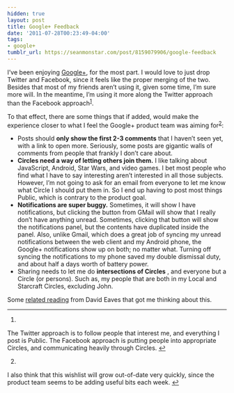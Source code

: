 ```yaml
---
hidden: true
layout: post
title: Google+ Feedback
date: '2011-07-28T00:23:49-04:00'
tags:
- google+
tumblr_url: https://seanmonstar.com/post/8159079906/google-feedback
---
```

I’ve been enjoying [Google+](http://seanmonstar.com/+), for the most part. I would love to just drop Twitter and Facebook, since it feels like the proper merging of the two. Besides that most of my friends aren’t using it, given some time, I’m sure more will. In the meantime, I’m using it more along the Twitter approach than the Facebook approach<sup id="fnref:1"><a href="#fn:1" class="footnote-ref" role="doc-noteref">1</a></sup>.

To that effect, there are some things that if added, would make the experience closer to what I feel the Google+ product team was aiming for<sup id="fnref:2"><a href="#fn:2" class="footnote-ref" role="doc-noteref">2</a></sup>:

- Posts should **only show the first 2-3 comments** that I haven’t seen yet, with a link to open more. Seriously, some posts are gigantic walls of comments from people that frankly I don’t care about.
- **Circles need a way of letting others join them.** I like talking about JavaScript, Android, Star Wars, and video games. I bet most people who find what I have to say interesting aren’t interested in all those subjects. However, I’m not going to ask for an email from everyone to let me know what Circle I should put them in. So I end up having to post most things Public, which is contrary to the product goal.
- **Notifications are super buggy.** Sometimes, it will show I have notifications, but clicking the button from GMail will show that I really don’t have anything unread. Sometimes, clicking that button will show the notifications panel, but the contents have duplicated inside the panel. Also, unlike Gmail, which does a great job of syncing my unread notifications between the web client and my Android phone, the Google+ notifications show up on both; no matter what. Turning off syncing the notifications to my phone saved my double dismissal duty, and about half a days worth of battery power.
- Sharing needs to let me do **intersections of Circles** , and everyone but a Circle (or persons). Such as, my people that are both in my Local and Starcraft Circles, excluding John.

Some [related reading](http://eaves.ca/2011/07/22/why-im-struggling-with-google/) from David Eaves that got me thinking about this.

* * *

1. 

The Twitter approach is to follow people that interest me, and everything I post is Public. The Facebook approach is putting people into appropriate Circles, and communicating heavily through Circles.&nbsp;[↩︎](#fnref:1)

2. 

I also think that this wishlist will grow out-of-date very quickly, since the product team seems to be adding useful bits each week.&nbsp;[↩︎](#fnref:2)

